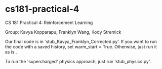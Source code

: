 # cs181-practical-4
CS 181 Practical 4: Reinforcement Learning

Group: Kavya Kopparapu, Franklyn Wang, Kody Stremick

Our final code is in 'stub_Kavya_Franklyn_Corrected.py'. If you want to run the code with a saved history, set warm_start = True. Otherwise, just run it as is..

To run the 'supercharged' physics approach, just run 'stub_physics.py'.
